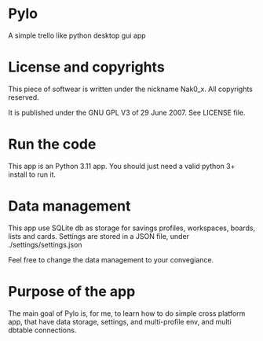 # Pylo
A simple trello like python desktop gui app

# License and copyrights

This piece of softwear is written under the nickname Nak0_x. All copyrights reserved.

It is published under the GNU GPL V3 of 29 June 2007. See LICENSE file.

# Run the code

This app is an Python 3.11 app. You should just need a valid python 3+ install to run it.

# Data management
This app use SQLite db as storage for savings profiles, workspaces, boards, lists and cards.
Settings are stored in a JSON file, under ./settings/settings.json

Feel free to change the data management to your convegiance.

# Purpose of the app

The main goal of Pylo is, for me, to learn how to do simple cross platform app, that have data storage, settings, and multi-profile env, and multi dbtable connections.